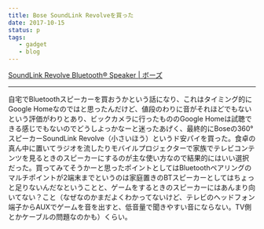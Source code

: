 ```yaml
---
title: Bose SoundLink Revolveを買った
date: 2017-10-15
status: p
tags:
   - gadget
   - blog
---
```


[SoundLink Revolve Bluetooth® Speaker \| ボーズ](https://www.bose.co.jp/ja_jp/products/speakers/portable_speakers/soundlink_revolve.html?mc=26_PS_WS_BO_00_GO_&gclid=EAIaIQobChMIlL3xg6GX1wIVUh5oCh1pfw-LEAAYASAAEgL-2_D_BwE&gclsrc=aw.ds)

---

自宅でBluetoothスピーカーを買おうかという話になり、これはタイミング的にGoogle Homeなのではと思ったんだけど、値段のわりに音がそれほどでもないという評価がわりとあり、ビックカメラに行ったもののGoogle Homeは試聴できる感じでもないのでどうしよっかなーと迷ったあげく、最終的にBoseの360°スピーカーSoundLink Revolve（小さいほう）というド安パイを買った。食卓の真ん中に置いてラジオを流したりモバイルプロジェクターで家族でテレビコンテンツを見るときのスピーカーにするのが主な使い方なので結果的にはいい選択だった。買ってみてそうかーと思ったポイントとしてはBluetoothペアリングのマルチポイントが2端末までというのは家庭置きのBTスピーカーとしてはちょっと足りないんだなということと、ゲームをするときのスピーカーにはあんまり向いてない？こと（なぜなのかまだよくわかってないけど、テレビのヘッドフォン端子からAUXでゲームを音を出すと、低音量で聞きやすい音にならない。TV側とかケーブルの問題なのかも）くらい。
